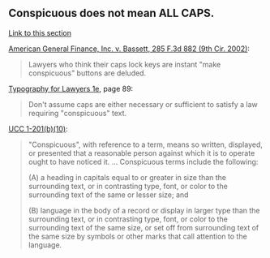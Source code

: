 ## Conspicuous does not mean ALL CAPS.

<a id="conspicuous" href="#conspicuous">Link to this section</a>

[American General Finance, Inc. v. Bassett, 285 F.3d 882 (9th Cir. 2002)](https://www.courtlistener.com/opinion/777159/in-re-darlene-m-bassett-debtor-american-general-finance-inc-v-darlene/#p18):

> Lawyers who think their caps lock keys are instant "make conspicuous" buttons are deluded.

[Typography for Lawyers 1e](https://typographyforlawyers.com), page 89:

> Don't assume caps are either necessary or sufficient to satisfy a law requiring "conspicuous" text.

[UCC 1-201(b)(10)](https://www.law.cornell.edu/ucc/1/1-201#1-201b10):

> "Conspicuous", with reference to a term, means so written, displayed, or presented that a reasonable person against which it is to operate ought to have noticed it. ... Conspicuous terms include the following:
>
> (A) a heading in capitals equal to or greater in size than the surrounding text, or in contrasting type, font, or color to the surrounding text of the same or lesser size; and
>
> (B) language in the body of a record or display in larger type than the surrounding text, or in contrasting type, font, or color to the surrounding text of the same size, or set off from surrounding text of the same size by symbols or other marks that call attention to the language.
